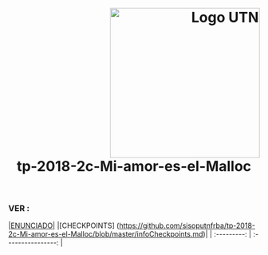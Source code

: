 <h1>
  <br>
  <div class="row">
  <div class="column" align = "right"><img src = "https://www.frba.utn.edu.ar/wp-content/uploads/logo-utn.ba-horizontal-e1471367724904.jpg" alt="Logo UTN" width="300"></div>
  <div class="column" align= "center">tp-2018-2c-Mi-amor-es-el-Malloc</div>
</div>
  </br>
</h1>




### VER :

|[ENUNCIADO](https://www.utnso.com/wp-content/uploads/2018/08/2C2018-El-Gran-TP.pdf)|
|[CHECKPOINTS] (https://github.com/sisoputnfrba/tp-2018-2c-Mi-amor-es-el-Malloc/blob/master/infoCheckpoints.md)|
| :---------:   |  :----------------:   |

